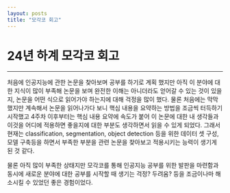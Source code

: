 ```yaml
---
layout: posts
title: "모각코 회고"
---
```


# 24년 하계 모각코 회고

---

처음에 인공지능에 관한 논문을 찾아보며 공부를 하기로 계획 했지만 아직 이 분야에 대한 지식이 많이 부족해
논문을 보며 완전한 이해는 아니더라도 얻어갈 수 있는 것이 있을지, 논문을 어떤 식으로 읽어가야 하는지에 대해 
걱정을 많이 했다. 
물론 처음에는 막막했지만 계속해서 논문을 읽어나가다 보니 핵심 내용을 요약하는 방법을 조금씩 터득하기 시작했고 4주차 이후부터는
핵심 내용 요약에 속도가 붙어 이 논문에 대한 내 생각들과 이것을 어디에 적용하면 좋을지에 대한 부분도 생각하면서 읽을 수 있게 되었다.
그래서 현재는 classification, segmentation, object detection 등을 위한 데이터 셋 구성, 모델 구축등을 하면서 부족한 부분을
관련 논문을 찾아보고 적용시키는 능력이 생기게 된 것 같다.

물론 아직 많이 부족한 상태지만 모각코를 통해 인공지능 공부를 위한 발판을 마련함과 동시에 새로운 분야에 대한 공부를 시작할 때 생기는
걱정? 두려움? 등을 조금이나마 해소시킬 수 있었던 좋은 경험이었다.
